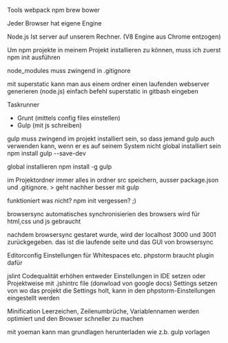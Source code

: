 Tools
webpack
npm
brew
bower


Jeder Browser hat eigene Engine

Node.js Ist server auf unserem Rechner. (V8 Engine aus Chrome entzogen)


Um npm projekte in meinem Projekt installieren zu können, muss ich zuerst npm init ausführen


node_modules muss zwingend in .gitignore


mit superstatic kann man aus einem ordner einen laufenden webserver generieren (node.js)
einfach befehl superstatic in gitbash eingeben



Taskrunner
- Grunt (mittels config files einstellen)
- Gulp (mit js schreiben)




gulp muss zwingend im projekt installiert sein, so dass jemand gulp auch verwenden kann, wenn er es auf seinem System nicht global installiert sein
npm install gulp --save-dev

global installieren
npm install -g gulp


im Projektordner immer alles in ordner src speichern, ausser package.json und .gitignore. > geht nachher besser mit gulp





funktioniert was nicht?
npm init vergessen? ;)



browsersync
automatisches synchronisierien des browsers
wird für html,css und js gebraucht



nachdem browsersync gestaret wurde, wird der localhost 3000 und 3001 zurückgegeben. das ist die laufende seite und das GUI von browsersync


Editorconfig
Einstellungen für Whitespaces etc.
phpstorm braucht plugin dafür



jslint
Codequalität erhöhen
entweder Einstellungen in IDE setzen oder Projektweise mit .jshintrc file (donwload von google docs) Settings setzen
von wo das projekt die Settings holt, kann in den phpstorm-Einstellungen eingestellt werden


Minification
Leerzeichen, Zeilenumbrüche, Variablennamen werden optimiert und den Browser schneller zu machen


mit yoeman kann man grundlagen herunterladen wie z.b. gulp vorlagen




